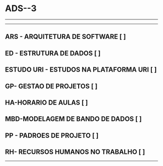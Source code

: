 
# ADS--3
-----------------------------------------------------------------------------------

-----------------------------------------------------------------------------------
ARS - ARQUITETURA DE SOFTWARE [ ]
-
ED - ESTRUTURA DE DADOS [ ]
-
ESTUDO URI - ESTUDOS NA PLATAFORMA URI [ ]
-
GP- GESTAO DE PROJETOS [ ]
-
HA-HORARIO DE AULAS [ ]
-
MBD-MODELAGEM DE BANDO DE DADOS [ ]
-
PP - PADROES DE PROJETO [ ]
-
RH- RECURSOS HUMANOS NO TRABALHO [ ]
-
-----------------------------------------------------------------------------------
